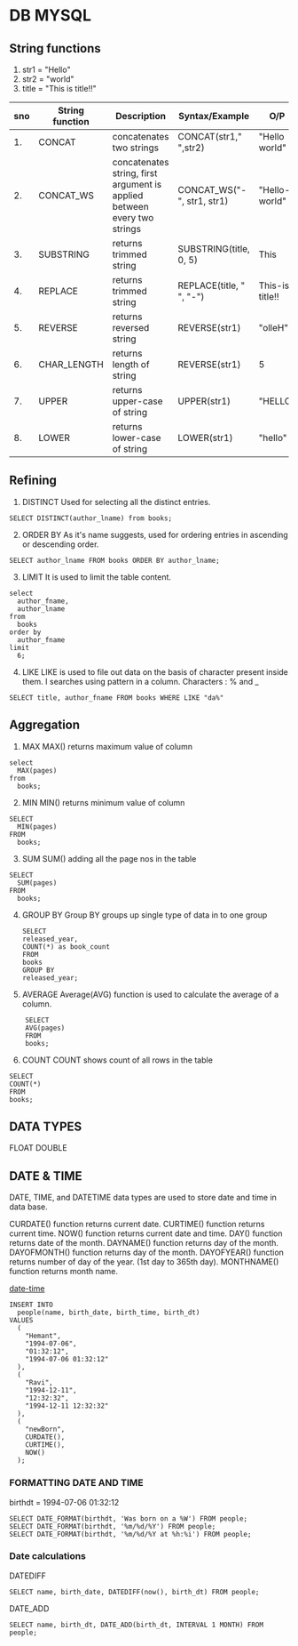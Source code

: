 # DB MYSQL

## String functions

1. str1 = "Hello"
2. str2 = "world"
3. title = "This is title!!"

| sno | String function | Description                                                              | Syntax/Example             | O/P             |
| --- | --------------- | ------------------------------------------------------------------------ | -------------------------- | --------------- |
| 1.  | CONCAT          | concatenates two strings                                                 | CONCAT(str1," ",str2)      | "Hello world"   |
| 2.  | CONCAT_WS       | concatenates string, first argument is applied between every two strings | CONCAT_WS("-", str1, str1) | "Hello-world"   |
| 3.  | SUBSTRING       | returns trimmed string                                                   | SUBSTRING(title, 0, 5)     | This            |
| 4.  | REPLACE         | returns trimmed string                                                   | REPLACE(title, " ", "-")   | This-is-title!! |
| 5.  | REVERSE         | returns reversed string                                                  | REVERSE(str1)              | "olleH"         |
| 6.  | CHAR_LENGTH     | returns length of string                                                 | REVERSE(str1)              | 5               |
| 7.  | UPPER           | returns upper-case of string                                             | UPPER(str1)                | "HELLO"         |
| 8.  | LOWER           | returns lower-case of string                                             | LOWER(str1)                | "hello"         |

## Refining

1. DISTINCT
   Used for selecting all the distinct entries.

```
SELECT DISTINCT(author_lname) from books;

```

2. ORDER BY
   As it's name suggests, used for ordering entries in ascending or descending order.

```
SELECT author_lname FROM books ORDER BY author_lname;

```

3. LIMIT
   It is used to limit the table content.

```
select
  author_fname,
  author_lname
from
  books
order by
  author_fname
limit
  6;

```

4. LIKE
   LIKE is used to file out data on the basis of character present inside them. I searches using pattern in a column.
   Characters : % and \_

```
SELECT title, author_fname FROM books WHERE LIKE "da%"

```

## Aggregation

1. MAX
   MAX() returns maximum value of column

```
select
  MAX(pages)
from
  books;

```

2. MIN
   MIN() returns minimum value of column

```
SELECT
  MIN(pages)
FROM
  books;

```

3. SUM
   SUM() adding all the page nos in the table

```
SELECT
  SUM(pages)
FROM
  books;

```

4. GROUP BY
   Group BY groups up single type of data in to one group

    ```
    SELECT
    released_year,
    COUNT(*) as book_count
    FROM
    books
    GROUP BY
    released_year;
    ```

5. AVERAGE
   Average(AVG) function is used to calculate the average of a column.

```
    SELECT
    AVG(pages)
    FROM
    books;

```

6.  COUNT
    COUNT shows count of all rows in the table

```
SELECT
COUNT(*)
FROM
books;

```

## DATA TYPES

FLOAT
DOUBLE

## DATE & TIME

DATE, TIME, and DATETIME data types are used to store date and time in data base.

CURDATE() function returns current date.
CURTIME() function returns current time.
NOW() function returns current date and time.
DAY() function returns date of the month.
DAYNAME() function returns day of the month.
DAYOFMONTH() function returns day of the month.
DAYOFYEAR() function returns number of day of the year. (1st day to 365th day).
MONTHNAME() function returns month name.

[date-time](https://dev.mysql.com/doc/refman/8.0/en/date-and-time-functions.html)

```
INSERT INTO
  people(name, birth_date, birth_time, birth_dt)
VALUES
  (
    "Hemant",
    "1994-07-06",
    "01:32:12",
    "1994-07-06 01:32:12"
  ),
  (
    "Ravi",
    "1994-12-11",
    "12:32:32",
    "1994-12-11 12:32:32"
  ),
  (
    "newBorn",
    CURDATE(),
    CURTIME(),
    NOW()
  );
```

### FORMATTING DATE AND TIME

birthdt = 1994-07-06 01:32:12

```
SELECT DATE_FORMAT(birthdt, 'Was born on a %W') FROM people;
SELECT DATE_FORMAT(birthdt, '%m/%d/%Y') FROM people;
SELECT DATE_FORMAT(birthdt, '%m/%d/%Y at %h:%i') FROM people;
```

### Date calculations

DATEDIFF

```
SELECT name, birth_date, DATEDIFF(now(), birth_dt) FROM people;
```

DATE_ADD

```
SELECT name, birth_dt, DATE_ADD(birth_dt, INTERVAL 1 MONTH) FROM people;
```
